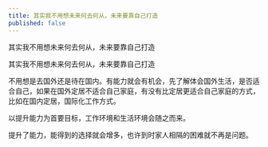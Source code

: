 ```yaml
---
title: 其实我不用想未来何去何从，未来要靠自己打造
published: false
---
```





其实我不用想未来何去何从，未来要靠自己打造

其实我不用想未来何去何从，未来要靠自己打造

不用想是去国外还是待在国内。有能力就会有机会，先了解体会国外生活，是否适合自己，如果在国外定居不适合自己家庭，有没有比定居更适合自己家庭的方式，比如在国内定居，国际化工作方式。

以提升能力为首要目标，工作环境和生活环境会随之而来。

提升了能力，能得到的选择就会增多，也许到时家人相隔的困难就不再是问题。
